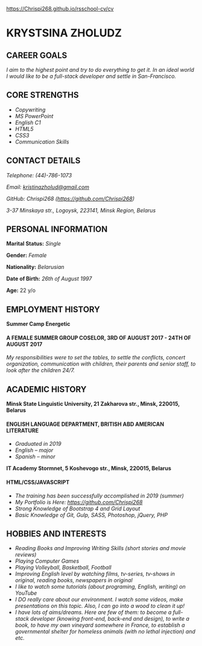 https://Chrispi268.github.io/rsschool-cv/cv
# KRYSTSINA ZHOLUDZ



## CAREER GOALS
*I aim to the highest point and try to do everything to get it. In an ideal world I would like to be a full-stack developer and settle in San-Francisco.*


## CORE STRENGTHS
* *Copywriting*
* *MS PowerPoint*
* *English C1*
* *HTML5*
* *CSS3*
* *Communication Skills*


## CONTACT DETAILS
*Telephone: (44)-786-1073*

*Email: kristinazholud@gmail.com*

*GitHub: Chrispi268 (https://github.com/Chrispi268)*

*3-37 Minskaya str., Logoysk, 223141, Minsk Region, Belarus*


## PERSONAL INFORMATION
**Marital Status:** *Single*

**Gender:** *Female*

**Nationality:** *Belarusian*

**Date of Birth:** *26th of August 1997*

**Age:** 22 y/o


## EMPLOYMENT HISTORY
**Summer Camp Energetic**
#### A FEMALE SUMMER GROUP COSELOR, 3RD OF AUGUST 2017 - 24TH OF AUGUST 2017
*My responsibilities were to set the tables, to settle the conflicts, concert organization, communication with children, their parents and senior staff, to look after the children 24/7.*


## ACADEMIC HISTORY
**Minsk State Linguistic University, 21 Zakharova str., Minsk, 220015, Belarus**
#### ENGLISH LANGUAGE DEPARTMENT, BRITISH ABD AMERICAN LITERATURE
* *Graduated in 2019*
* *English – major*
* *Spanish – minor*

**IT Academy Stormnet, 5 Koshevogo str., Minsk, 220015, Belarus**
#### HTML/CSS/JAVASCRIPT
* *The training has been successfully accomplished in 2019 (summer)*
* *My Portfolio is Here: https://github.com/Chrispi268*
* *Strong Knowledge of Bootstrap 4 and Grid Layout*
* *Basic Knowledge of Git, Gulp, SASS, Photoshop, jQuery, PHP*


## HOBBIES AND INTERESTS
* *Reading Books and Improving Writing Skills (short stories and movie reviews)*
* *Playing Computer Games*
* *Playing Volleyball, Basketball, Football*
* *Improving English level by watching films, tv-series, tv-shows in original, reading books, newspapers in original*
* *I like to watch some tutorials (about programing, English, writing) on YouTube*
* *I DO really care about our environment. I watch some videos, make presentations on this topic. Also, I can go into a wood to clean it up!*
* *I have lots of aims/dreams. Here are few of them: to become a full-stack developer (knowing front-end, back-end and design), to write a book, to have my own vineyard somewhere in France, to establish a governmental shelter for homeless animals (with no lethal injection) and etc.*
